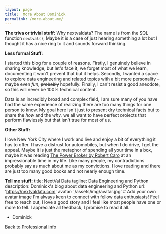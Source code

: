 ```yaml
---
layout: page
title:  More About Dominick
permalink: /more-about-me/
---
```

**The triva or trivial stuff:**
Why nextvaldata? The name is from the SQL function `nextval()`, Maybe it is a case of just hearing something a lot but I thought it has a nice ring to it and sounds forward thinking.


**Less formal Stuff:**

I started this blog for a couple of reasons. Firstly, I genuinely believe in sharing knowledge, but let's face it, we forget most of what we learn, documenting it won't prevent that but it helps.  Secondly, I wanted a space to explore data engineering and related topics with a bit more personality – maybe even *fun*, ~~probably~~ hopefully. Finally, I can't resist a good anecdote, so this will never be 100% technical content.   


Data is an incredibly broad and complex field, I am sure many of you have had the same experience of realizing there are too many things for one person to know. My goal here isn't just to present dry technical facts but to share the *how* and the *why*, we all want to have perfect projects that perform flawlessly but that isn't true for most of us.  

**Other Stuff:**

I love New York City where I work and live and enjoy a bit of everything it has to offer. I have a distrust for automobiles, but when I do drive, I get the appeal. Maybe it is just the metaphor of spending all your time in a box, maybe it was reading [The Power Broker by Robert Caro](https://www.amazon.com/Power-Broker-Robert-Moses-Fall/dp/0394720245) at an impressionable time in my life. Like many people, my contradictions probably say as much about me as my convictions. I love reading and there are just too many good books and not nearly enough time.  

**Tell me stuff:**
title: NextVal Data
tagline: Data Engineering and Python
description: Dominick's blog about data engineering and Python
url: 'https://nextvaldata.com'
avatar: '/assets/img/avatar.jpg' # Add your own avatar image
I'm always keen to connect with fellow data enthusiasts! Feel free to reach out, I love a good story and I feel like most people have one or more to tell. I appreciate all feedback, I promise to read it all.

* Dominick

<div class="text-center mt-5">
  <a href="/about/" class="btn btn-primary">Back to Professional Info</a>
</div>